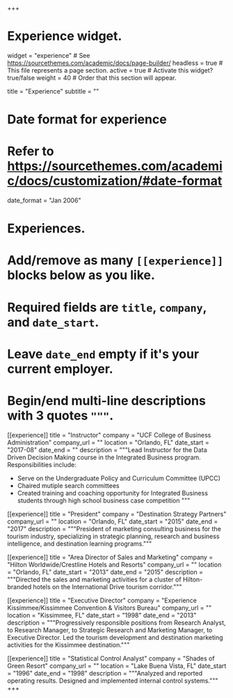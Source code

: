 +++
# Experience widget.
widget = "experience"  # See https://sourcethemes.com/academic/docs/page-builder/
headless = true  # This file represents a page section.
active = true  # Activate this widget? true/false
weight = 40  # Order that this section will appear.

title = "Experience"
subtitle = ""

# Date format for experience
#   Refer to https://sourcethemes.com/academic/docs/customization/#date-format
date_format = "Jan 2006"

# Experiences.
#   Add/remove as many `[[experience]]` blocks below as you like.
#   Required fields are `title`, `company`, and `date_start`.
#   Leave `date_end` empty if it's your current employer.
#   Begin/end multi-line descriptions with 3 quotes `"""`.
[[experience]]
  title = "Instructor"
  company = "UCF College of Business Administration"
  company_url = ""
  location = "Orlando, FL"
  date_start = "2017-08"
  date_end = ""
  description = """Lead Instructor for the Data Driven Decision Making course in the Integrated Business program.
  Responsibilities include:
  
  * Serve on the Undergraduate Policy and Curriculum Committee (UPCC)
  * Chaired mutiple search committees
  * Created training and coaching opportunity for Integrated Business students through high school business case competition
  """

[[experience]]
  title = "President"
  company = "Destination Strategy Partners"
  company_url = ""
  location = "Orlando, FL"
  date_start = "2015"
  date_end = "2017"
  description = """President of marketing consulting business for the tourism industry, specializing in strategic planning, research and business intelligence, and destination learning programs."""


[[experience]]
  title = "Area Director of Sales and Marketing"
  company = "Hilton Worldwide/Crestline Hotels and Resorts"
  company_url = ""
  location = "Orlando, FL"
  date_start = "2013"
  date_end = "2015"
  description = """Directed the sales and marketing activities for a cluster of Hilton-branded hotels on the International Drive tourism corridor."""

  [[experience]]
  title = "Executive Director"
  company = "Experience Kissimmee/Kissimmee Convention & Visitors Bureau"
  company_url = ""
  location = "Kissimmee, FL"
  date_start = "1998"
  date_end = "2013"
  description = """Progressively responsible positions from Research Analyst, to Research Manager, to Strategic Research and Marketing Manager, to Executive Director.  Led the tourism development and destination marketing activities for the Kissimmee destination."""

  [[experience]]
  title = "Statistical Control Analyst"
  company = "Shades of Green Resort"
  company_url = ""
  location = "Lake Buena Vista, FL"
  date_start = "1996"
  date_end = "1998"
  description = """Analyzed and reported operating results.  Designed and implemented internal control systems."""
+++
